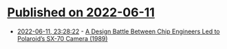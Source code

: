 # [Published on 2022-06-11](index.md)

* [2022-06-11, 23:28:22](https://news.ycombinator.com/item?id=31709492) - [A Design Battle Between Chip Engineers Led to Polaroid’s SX-70 Camera (1989)](https://spectrum.ieee.org/polaroid-sx-70)
